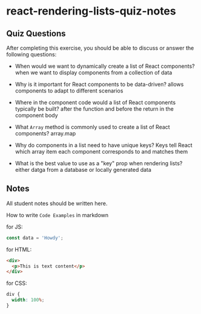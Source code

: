 # react-rendering-lists-quiz-notes

## Quiz Questions

After completing this exercise, you should be able to discuss or answer the following questions:

- When would we want to dynamically create a list of React components?
  when we want to display components from a collection of data

- Why is it important for React components to be data-driven?
  allows components to adapt to different scenarios

- Where in the component code would a list of React components typically be built?
  after the function and before the return in the component body

- What `Array` method is commonly used to create a list of React components?
  array.map

- Why do components in a list need to have unique keys?
  Keys tell React which array item each component corresponds to and matches them

- What is the best value to use as a "key" prop when rendering lists?
  either datga from a database or locally generated data

## Notes

All student notes should be written here.

How to write `Code Examples` in markdown

for JS:

```javascript
const data = 'Howdy';
```

for HTML:

```html
<div>
  <p>This is text content</p>
</div>
```

for CSS:

```css
div {
  width: 100%;
}
```
